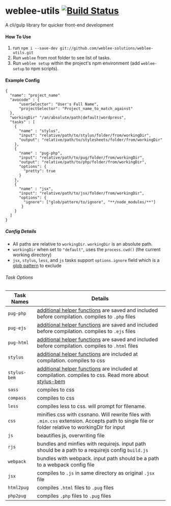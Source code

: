 # weblee-utils [![Build Status](https://travis-ci.org/weblee-solutions/weblee-utils.svg?branch=master)](https://travis-ci.org/weblee-solutions/weblee-utils)
A cli/gulp library for quicker front-end development

#### How To Use
1. run `npm i --save-dev git://github.com/weblee-solutions/weblee-utils.git`
2. Run `weblee` from root folder to see list of tasks.
3. Run `weblee setup` within the project's npm environment (add `weblee-setup` to npm scripts).
 
#### Example Config
```
{
  "name": "project_name"
  "avocode" : {
      "userSelector": "User's Full Name",
      "projectSelector": "Project_name_to_match_against"
  },
  "workingDir" "/an/absolute/path|default|wordpress",
  "tasks" : [
    {
      "name" : "stylus",
      "input": "relative/path/to/stylus/folder/from/workingDir",
      "output": "relative/path/to/stylesheets/folder/from/workingDir"
    },
    {
      "name" : "pug-php",
      "input": "relative/path/to/pug/folder/from/workingDir",
      "output": "relative/path/to/php/folder/from/workingDir",
      "options": {
        "pretty": true
      }
    },
    {
      "name" : "jsx",
      "input": "relative/path/to/jsx/folder/from/workingDir",
      "options": {
        "ignore": ["glob/pattern/to/ignore", "**/node_modules/**"]
       }
    }
  ]
}
```
 

##### Config Details
* All paths are relative to `workingDir`. `workingDir` is an absolute path.
* `workingDir` when set to `"default"`, uses the `process.cwd()` (the current working directory)
* `jsx`, `stylus`, `less`, and `js` tasks support `options.ignore` field which is a [glob pattern](https://github.com/isaacs/node-glob#glob-primer) to exclude

###### Task Options

Task Names    | Details
--------------|---------
`pug-php`     | [additional helper functions](lib/pug/templates/_functions.pug) are saved  and included before compilation. compiles to `.php` files
`pug-ejs`     | [additional helper functions](lib/pug/templates/_functions.pug) are saved  and included before compilation. compiles to `.ejs` files
`pug-html`    | [additional helper functions](lib/pug/templates/_functions.pug) are saved  and included before compilation. compiles to `.html` files
`stylus`      | [additional helper functions](lib/stylus/templates/) are included at compilation. compiles to css
`stylus-bem`  | [additional helper functions](lib/stylus/templates/) are included at compilation. compiles to css. Read more about [stylus-bem](https://github.com/khalidhoffman/stylus-bem)
`sass`        | compiles to css
`compass`     | compiles to css
`less`        | compiles less to css. will prompt for filename.
`css`         | minifies css with cssnano. Will rewrite files with `.min.css` extension. Accepts path to single file or folder relative to workingDir for input
`js`          | beautifies js, overwriting file
`rjs`         | bundles and minfies with requirejs. input path should be a path to a requirejs config `build.js`
`webpack`     | bundles with webpack. input path should be a path to a webpack config file
`jsx`         | compiles to `.js` in same directory as original `.jsx` file
`html2pug`    | compiles `.html` files to `.pug` files
`php2pug`     | compiles `.php` files to `.pug` files
